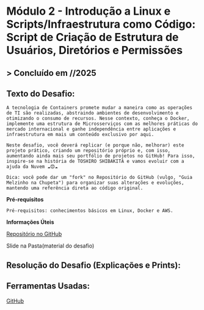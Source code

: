 ﻿# **Módulo 2 - Introdução a Linux e Scripts/Infraestrutura como Código: Script de Criação de Estrutura de Usuários, Diretórios e Permissões**

## > **Concluído em //2025**

## **Texto do Desafio:**

    A tecnologia de Containers promete mudar a maneira como as operações de TI são realizadas, abstraindo ambientes de desenvolvimento e otimizando o consumo de recursos. Nesse contexto, conheça o Docker, implemente uma estrutura de Microsserviços com as melhores práticas do mercado internacional e ganhe independência entre aplicações e infraestrutura em mais um conteúdo exclusivo por aqui.

    Neste desafio, você deverá replicar (e porque não, melhorar) este projeto prático, criando um repositório próprio e, com isso, aumentando ainda mais seu portfólio de projetos no GitHub! Para isso, inspire-se na história de TOSHIRO SHIBAKITA e vamos evoluir com a ajuda da Nuvem ☁️😍☁️

    Dica: você pode dar um "fork" no Repositório do GitHub (vulgo, "Guia Melzinho na Chupeta") para organizar suas alterações e evoluções, mantendo uma referência direta ao código original.

**Pré-requisitos**

    Pré-requisitos: conhecimentos básicos em Linux, Docker e AWS.

**Informações Úteis**

[Repositório no GitHub](https://github.com/denilsonbonatti/toshiro-shibakita)

Slide na Pasta(material do desafio)

## **Resolução do Desafio (Explicações e Prints):**



## **Ferramentas Usadas:**

[GitHub](https://github.com/)
